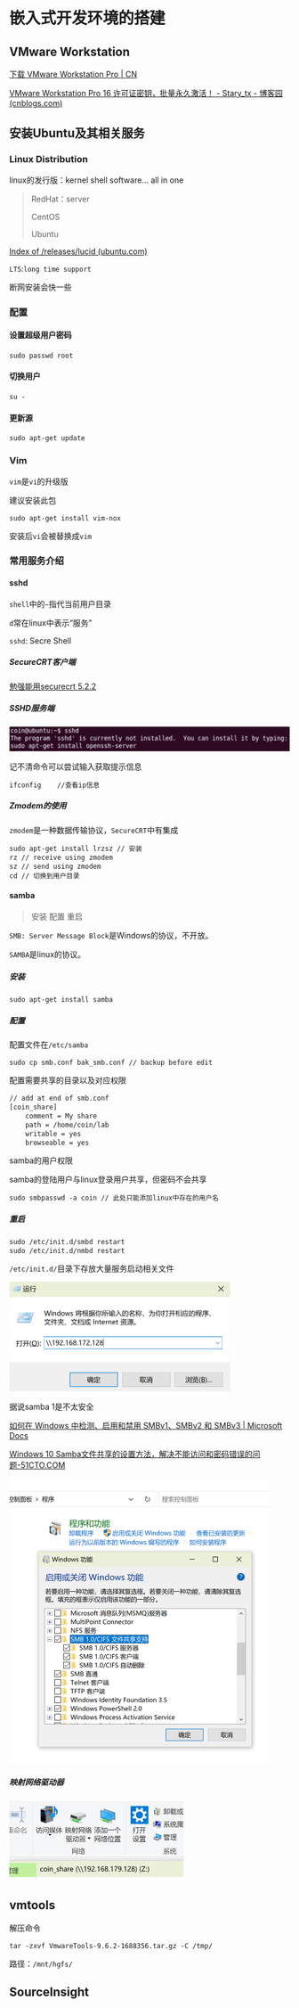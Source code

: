 # 嵌入式开发环境的搭建

## VMware Workstation

[下载 VMware Workstation Pro | CN](https://www.vmware.com/cn/products/workstation-pro/workstation-pro-evaluation.html)

[VMware Workstation Pro 16 许可证密钥，批量永久激活！ - Stary_tx - 博客园 (cnblogs.com)](https://www.cnblogs.com/startl/p/15520629.html)

## 安装Ubuntu及其相关服务

### Linux Distribution

linux的发行版：kernel shell software... all in one

> RedHat：server
>
> CentOS
>
> Ubuntu

[Index of /releases/lucid (ubuntu.com)](http://old-releases.ubuntu.com/releases/lucid/)

`LTS`:`long time support`

断网安装会快一些

### 配置

#### 设置超级用户密码

```shell
sudo passwd root
```

#### 切换用户

```shell
su -
```

#### 更新源

```shell
sudo apt-get update
```

### Vim

`vim`是`vi`的升级版

建议安装此包

```shell
sudo apt-get install vim-nox
```

安装后`vi`会被替换成`vim`

### 常用服务介绍

#### sshd

`shell`中的`~`指代当前用户目录

`d`常在linux中表示“服务”

`sshd`: Secre Shell

##### SecureCRT客户端

[勉强能用securecrt 5.2.2](http://www.rsdown.cn/down/108133.html#download)

##### SSHD服务端

![image-20220207135452663](img\询问shell.png)

记不清命令可以尝试输入获取提示信息

```shell
ifconfig	//查看ip信息
```

##### Zmodem的使用

`zmodem`是一种数据传输协议，`SecureCRT`中有集成

```shell
sudo apt-get install lrzsz // 安装
rz // receive using zmodem
sz // send using zmodem
cd // 切换到用户目录
```

#### samba

> 安装 配置 重启

`SMB: Server Message Block`是Windows的协议，不开放。

`SAMBA`是linux的协议。

##### 安装

```shell
sudo apt-get install samba
```

##### 配置

配置文件在`/etc/samba`

```shell
sudo cp smb.conf bak_smb.conf // backup before edit
```

配置需要共享的目录以及对应权限

```shell
// add at end of smb.conf
[coin_share] 
	comment = My share
	path = /home/coin/lab
	writable = yes
	browseable = yes
```

samba的用户权限

samba的登陆用户与linux登录用户共享，但密码不会共享

```shell
sudo smbpasswd -a coin // 此处只能添加linux中存在的用户名
```

##### 重启

```shell
sudo /etc/init.d/smbd restart
sudo /etc/init.d/nmbd restart
```

`/etc/init.d/`目录下存放大量服务启动相关文件

<img src="img\Windows samba.png" alt="image-20220207152441080" style="zoom: 50%;" />

 据说samba 1是不太安全

[如何在 Windows 中检测、启用和禁用 SMBv1、SMBv2 和 SMBv3 | Microsoft Docs](https://docs.microsoft.com/zh-cn/windows-server/storage/file-server/troubleshoot/detect-enable-and-disable-smbv1-v2-v3)

[Windows 10 Samba文件共享的设置方法，解决不能访问和密码错误的问题-51CTO.COM](https://os.51cto.com/article/658846.html)

<img src="img\open samba.png" alt="image-20220207153026661" style="zoom:50%;" />

##### 映射网络驱动器

<img src="img\samba映射.png" alt="image-20220207154533381" style="zoom:50%;" />

## vmtools

解压命令

```shell
tar -zxvf VmwareTools-9.6.2-1688356.tar.gz -C /tmp/
```

路径：`/mnt/hgfs/`

## SourceInsight

